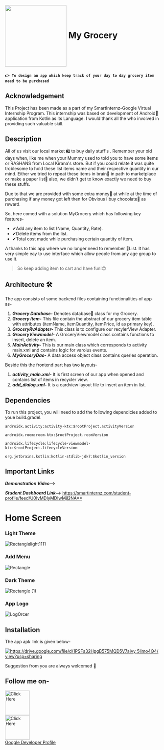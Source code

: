 # <img src="https://user-images.githubusercontent.com/92860846/191802601-ba7ed87b-2e9f-46db-a645-c7c1cf9d4ef9.gif" align="center" height="200" width= "200"> My Grocery


#### ```👉 To design an app which keep track of your day to day grocery item need to be purchased  ```

## Acknowledgement

<p>This Project has been made as a part of my SmartInternz-Google Virtual Internship Program. This internship was based on development of Android📲 application from Kotlin as its Language. I would thank all the who involved in providing such valuable skill.</p>


## Description

All of us visit our local market 🛍 to buy daily stuff's .
Remember your old days when, like me when your Mummy used to told you to have some items or RASHANS 
from Local Kirana's store. But if you could relate it was quite troblesome to hold these list items name and their respective quantity in 
our mind. Either we tried to repeat these items in brain🤔 in path  to marketplace or make a paper list📝 also, we didn't get to know exactly we need to buy these stuffs.
   
Due to that we are provided with some extra money🤑 at while at the time of purchasing if any money got left then for Obvious i buy chocolate🍫 as reward.

So, here comed with a solution MyGrocery which has following key features-
- ✔Add any item to list (Name, Quantity, Rate).
- ✔Delete items from the list.
- ✔Total cost made while purchasing certain quantity of item.
  

A thanks to this app where we no longer need to remember 🍓List. It has very simple eay to use interface which allow people from any age group to use it.

>So keep adding item to cart and have fun!😊
  
  
## Architecture 🛠
The app consists of some backend files containing functionalities of app as-
1.  ***Grocery Database-*** Denotes database💾 class for my Grocery. 
2. ***Grocery Item-*** This file contain the abstract of our grocery item table with attributes (itemName, itemQuantity, itemPrice, id as primary key).
3. ***GroceryRvAdapter-*** This class is to configure our recylerView Adapter.
4. ***GroceryViewmodel-*** A GroceryViewmodel class contains functions to insert, delete an item.
5. ***MainActivity-*** This is our main class which corresponds to activity main.xml and contains logic for varoius events.
6. ***MyGroceryDao-*** A data access object class contains queries operation.
  

Beside this the frontend part has two layouts-
1. ***activity_main.xml-*** It is first screen of our app when opened and contains list of items in recycler view.
2. ***add_dialog.xml-*** It is a cardview layout file to insert an item in list.


## Dependencies

To run this project, you will need to add the following dependicies added to youe build.gradel:

`androidx.activity:activity-ktx:$rootProject.activityVersion`

`androidx.room:room-ktx:$rootProject.roomVersion`

`androidx.lifecycle:lifecycle-viewmodel-ktx:$rootProject.lifecycleVersion`

`org.jetbrains.kotlin:kotlin-stdlib-jdk7:$kotlin_version`


## Important Links

***Demonstration Video-->***

***Student Dashboard Link-->*** https://smartinternz.com/student-profile/feed/U0IyMDIyMDIwMjI2NA==


# Home Screen

### Light Theme

![Rectanglelight1111](https://user-images.githubusercontent.com/92860846/191759417-903e242f-1944-4c8b-b3c3-7aa713d6fce7.png)


### Add Menu

![Rectangle](https://user-images.githubusercontent.com/92860846/191756351-20eb8b04-881e-422c-a1b8-1568c7f58ef0.png)


### Dark Theme

![Rectangle (1)](https://user-images.githubusercontent.com/92860846/191756438-b178ae64-fe93-480a-8904-fc399304820b.png)

    
 ### App Logo
![LogOrcer](https://user-images.githubusercontent.com/92860846/191771785-c38fee9f-a4ad-4533-a7fa-c60fd7135ef6.jpg)


## Installation

The app apk link is given below-
  
  
<img src= "https://user-images.githubusercontent.com/92860846/191797988-e69ca0aa-4917-47a5-990c-dabdc89406b8.png" style="float:left">https://drive.google.com/file/d/1PSFs32HpgB575MQD5V7aIvy_5limo4Q4/view?usp=sharing

<p> Suggestion from you are always welcomed 👦 </p>
  
## Follow me on-

  
 <a href="https://www.linkedin.com/in/ansh-vikalp-37233a19b/"><img src="https://user-images.githubusercontent.com/92860846/191795057-575124fd-94e3-4aeb-a6d0-c0163ab43d09.gif" title="Click Here" height="80" width="80"></a><br>
  <a href="https://github.com/Ansh-Vikalp"><img src="https://user-images.githubusercontent.com/92860846/191797287-690e6162-31f6-40bc-be7c-95bd2f1bc766.gif" title="Click Here" height="80" width="80"></a><br>
  <a href="https://g.dev/ansh511">Google Developer Profile</a>
  
  




